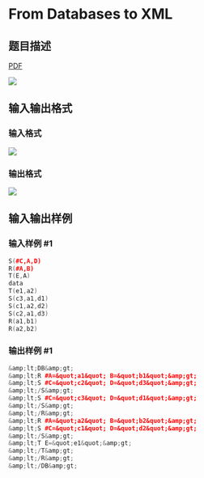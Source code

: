 # From Databases to XML

## 题目描述

[problemUrl]: https://uva.onlinejudge.org/index.php?option=com_onlinejudge&Itemid=8&category=11&page=show_problem&problem=842

[PDF](https://uva.onlinejudge.org/external/9/p901.pdf)

![](https://cdn.luogu.com.cn/upload/vjudge_pic/UVA901/dd96b1147a2e36aad5bec7754e9009f926436e6a.png)

## 输入输出格式

### 输入格式

![](https://cdn.luogu.com.cn/upload/vjudge_pic/UVA901/e73281ed452143ee631ea04c281c97bb7a339b58.png)

### 输出格式

![](https://cdn.luogu.com.cn/upload/vjudge_pic/UVA901/dc52dcd96631a038c51b72f0bfb4d6f1b5596bb5.png)

## 输入输出样例

### 输入样例 #1

```cpp
S(#C,A,D)
R(#A,B)
T(E,A)
data
T(e1,a2)
S(c3,a1,d1)
S(c1,a2,d2)
S(c2,a1,d3)
R(a1,b1)
R(a2,b2)
```


### 输出样例 #1

```cpp
&amp;lt;DB&amp;gt;
&amp;lt;R #A=&quot;a1&quot; B=&quot;b1&quot;&amp;gt;
&amp;lt;S #C=&quot;c2&quot; D=&quot;d3&quot;&amp;gt;
&amp;lt;/S&amp;gt;
&amp;lt;S #C=&quot;c3&quot; D=&quot;d1&quot;&amp;gt;
&amp;lt;/S&amp;gt;
&amp;lt;/R&amp;gt;
&amp;lt;R #A=&quot;a2&quot; B=&quot;b2&quot;&amp;gt;
&amp;lt;S #C=&quot;c1&quot; D=&quot;d2&quot;&amp;gt;
&amp;lt;/S&amp;gt;
&amp;lt;T E=&quot;e1&quot;&amp;gt;
&amp;lt;/T&amp;gt;
&amp;lt;/R&amp;gt;
&amp;lt;/DB&amp;gt;
```


